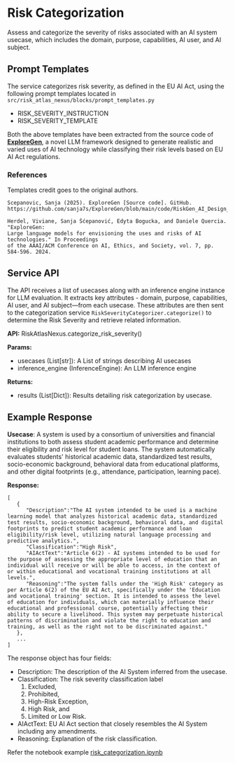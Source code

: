 # Risk Categorization

Assess and categorize the severity of risks associated with an AI system usecase, which includes the domain, purpose, capabilities, AI user, and AI subject.

## Prompt Templates

The service categorizes risk severity, as defined in the EU AI Act, using the following prompt templates located  in `src/risk_atlas_nexus/blocks/prompt_templates.py`

 - RISK_SEVERITY_INSTRUCTION
 - RISK_SEVERITY_TEMPLATE

Both the above templates have been extracted from the source code of [**ExploreGen**](https://github.com/sanja7s/ExploreGen/blob/main/code/RiskGen_AI_Design_EU_AI_Act_12_July_2024.ipynb), a novel LLM framework designed to generate realistic and varied uses of AI technology while classifying their risk levels based on EU AI Act regulations.

### References

Templates credit goes to the original authors.
```
Scepanovic, Sanja (2025). ExploreGen [Source code]. GitHub. https://github.com/sanja7s/ExploreGen/blob/main/code/RiskGen_AI_Design_EU_AI_Act_12_July_2024.ipynb
```

```
Herdel, Viviane, Sanja Šćepanović, Edyta Bogucka, and Daniele Quercia. "ExploreGen:
Large language models for envisioning the uses and risks of AI technologies." In Proceedings
of the AAAI/ACM Conference on AI, Ethics, and Society, vol. 7, pp. 584-596. 2024.
```

## Service API

The API receives a list of usecases along with an inference engine instance for LLM evaluation. It extracts key attributes - domain, purpose, capabilities, AI user, and AI subject—from each usecase. These attributes are then sent to the categorization service `RiskSeverityCategorizer.categorize()` to determine the Risk Severity and retrieve related information.


**API:** RiskAtlasNexus.categorize_risk_severity()

**Params:**
 - usecases (List[str]):
        A List of strings describing AI usecases
 - inference_engine (InferenceEngine):
        An LLM inference engine

**Returns:**
 - results (List[Dict]):
        Results detailing risk categorization by usecase.


## Example Response

**Usecase**: A system is used by a consortium of universities and financial institutions to both assess student academic performance and determine their eligibility and risk level for student loans. The system automatically evaluates students' historical academic data, standardized test results, socio-economic background, behavioral data from educational platforms, and other digital footprints (e.g., attendance, participation, learning pace).

**Response:**
```
[
   {
      "Description":"The AI system intended to be used is a machine learning model that analyzes historical academic data, standardized test results, socio-economic background, behavioral data, and digital footprints to predict student academic performance and loan eligibility/risk level, utilizing natural language processing and predictive analytics.",
      "Classification":"High Risk",
      "AIActText":"Article 6(2) - AI systems intended to be used for the purpose of assessing the appropriate level of education that an individual will receive or will be able to access, in the context of or within educational and vocational training institutions at all levels.",
      "Reasoning":"The system falls under the 'High Risk' category as per Article 6(2) of the EU AI Act, specifically under the 'Education and vocational training' section. It is intended to assess the level of education for individuals, which can materially influence their educational and professional course, potentially affecting their ability to secure a livelihood. This system may perpetuate historical patterns of discrimination and violate the right to education and training, as well as the right not to be discriminated against."
   },
   ...
]
```

The response object has four fields:
 - Description: The description of the AI System inferred from the usecase.
 - Classification: The risk severity classification label
    1) Excluded,
    2) Prohibited,
    3) High-Risk Exception,
    4) High Risk, and
    5) Limited or Low Risk.
 - AIActText: EU AI Act section that closely resembles the AI System including any amendments.
 - Reasoning: Explanation of the risk classification.

Refer the notebook example [risk_categorization.ipynb](../examples/notebooks/risk_categorization.ipynb)
